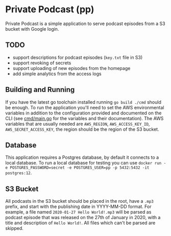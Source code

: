 # Private Podcast (pp)
Private Podcast is a simple application to serve podcast episodes from a S3 bucket with Google login.

## TODO
* support descriptions for podcast episodes (`key.txt` file in S3)
* support revoking of secrets
* support uploading of new episodes from the homepage
* add simple analytics from the access logs

## Building and Running
If you have the latest go toolchain installed running `go build ./cmd` should be enough.
To run the application you'll need to set the AWS environmental variables in addition to the configuration provided and documented on the CLI (see [cmd/main.go](cmd/main.go) for the variables and their documentation). The AWS variables that are usually needed are `AWS_REGION`, `AWS_ACCESS_KEY_ID`, `AWS_SECRET_ACCESS_KEY`, the region should be the region of the S3 bucket.

## Database
This application requires a Postgres database, by default it connects to a local database. To run a local database for testing you can use `docker run -e POSTGRES_PASSWORD=secret -e POSTGRES_USER=pp -p 5432:5432 -it postgres:12`.

## S3 Bucket
All podcasts in the S3 bucket should be placed in the root, have a `.mp3` prefix, and start with the publishing date in YYYY-MM-DD format.
For example, a file named `2020-01-27 Hello World!.mp3` will be parsed as podcast episode that was released on the 27th of January in 2020, with a title and description of `Hello World!`. All files which can't be parsed are skipped.
